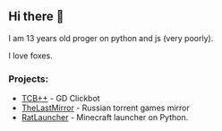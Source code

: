 ## Hi there 👋
I am 13 years old proger on python and js (very poorly).

I love foxes.

### Projects:
- [TCB++](https://github.com/thisisignitedoreo/tcbpp) - GD Clickbot
- [TheLastMirror](https://github.com/thisisignitedoreo/thelastmirror) - Russian torrent games mirror
- [RatLauncher](https://github.com/thisisignitedoreo/ratlauncher) - Minecraft launcher on Python.
